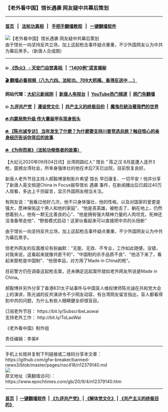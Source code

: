 ### 【老外看中国】馆长遇袭 网友疑中共幕后策划
------------------------

#### [首页](https://github.com/gfw-breaker/banned-news3/blob/master/README.md) &nbsp;&nbsp;|&nbsp;&nbsp; [法轮功真相](https://github.com/begood0513/basic/blob/master/README.md)  &nbsp;&nbsp;|&nbsp;&nbsp; [手把手翻墙教程](https://github.com/gfw-breaker/guides/wiki)  &nbsp;&nbsp;|&nbsp;&nbsp; [一键翻墙软件](https://github.com/gfw-breaker/nogfw/blob/master/README.md)  



<div><img alt="【老外看中国】馆长遇袭 网友疑中共幕后策划" class="attachment-djy_600_400 size-djy_600_400 wp-post-image" src="https://i.epochtimes.com/assets/uploads/2020/09/download-13-600x400.jpg"/>
<div class="caption">
 由于馆长一向坚持反共立场，加上这起枪击事件疑点重重，不少外国网友认为中共为幕后黑手。（新唐人合成图）
</div></div><hr/>

#### 💥 [《伪火》 - 天安门自焚真相 ](http://141.164.51.119:10000/videos/blog/weihuo.html)&nbsp; |&nbsp; [“1400例”谎言揭秘  ](http://141.164.51.119:10000/videos/blog/jiexi1400.html)

#### [ 🎬  翻墙必看视频（八九六四、法轮功、709大抓捕、香港反送中 ...）](https://github.com/gfw-breaker/links/blob/master/banned.md)

#### 网站代理：[大纪元新闻网](http://167.172.10.89:10080/gb/) &nbsp;|&nbsp; [新唐人电视台](http://167.172.10.89:8808/gb/)  &nbsp;|&nbsp; [YouTube热门频道](http://158.247.203.241/youtube.html) &nbsp;|&nbsp; [网门免翻墙](http://158.247.203.241:11000/show.aspx?name=ogHome)

#### 💥 [九评共产党](http://141.164.51.119:10000/videos/res/jiuping/)&nbsp; |&nbsp; [漫谈党文化](http://141.164.51.119:10000/videos/res/mtdwh/)&nbsp; |&nbsp; [共产主义的终极目的](http://141.164.51.119:10000/videos/res/zjmd/)&nbsp; |&nbsp; [魔鬼在統治著我們的世界](http://141.164.51.119:10000/videos/res/TheSpecter/)  

#### [ 🔥  内蒙局势升级 传大量装甲车现身街头](http://141.164.51.119:10000/videos/news/0903.html)

#### [ 🔥  【陈光诚专访】 当年发生了什麽？为什麽要支持川普竞选总统？触目惊心的亲身经历告诉你背后的故事](http://141.164.51.119:10000/videos/news/cgc02.html)

#### [ 🔥  《为你而来》（法轮功修炼者的故事）](http://141.164.51.119:10000/videos/news/ComingForYou.html)

<div><p>
 【大纪元2020年09月04日讯】台湾网路红人“
 <ok href="https://www.epochtimes.com/gb/tag/%E9%A6%86%E9%95%BF.html">
  馆长
 </ok>
 ”
 <ok href="https://www.epochtimes.com/gb/tag/%E9%99%88%E4%B9%8B%E6%B1%89.html">
  陈之汉
 </ok>
 8月底遭人连开3枪，震撼台湾社会，所幸身强体壮的他在术后7天已出院，目前恢复良好。
</p>
<p>
 新唐人老外节目主持人郝毅博录制影片希望
 <ok href="https://www.epochtimes.com/gb/tag/%E9%A6%86%E9%95%BF.html">
  馆长
 </ok>
 早日康复、一切平安！他并分享了新唐人英文频道China in Focus报导馆长
 <ok href="https://www.epochtimes.com/gb/tag/%E9%81%87%E8%A2%AD.html">
  遇袭
 </ok>
 事件，在新闻播出后已超过40万人观看，多达上千则留言，显示外国网友相当关注。
</p>
<p>
 <center>
 </center>
 有网友说：“我看过他好几次，他不只身体强壮，他的性格，以及对国家的爱更是强大，愿神保佑这个男人和他的家庭”、“他是真英雄，被枪击了、躺在地上，仍然想着别人，他有一颗无比善良的心”、“他是拥有强大精神力量的人肉坦克，死神还没准备带走他”、“野兽模式启动！这家伙看起来可以直接把中共的头扭断”
</p>
<p>
 由于馆长一向坚持反共立场，加上这起枪击事件疑点重重，不少外国网友认为中共为幕后黑手。
</p>
<p>
 但老外网友的反面推论有些幽默：“无能、无效、不专业，工作如此随便。没错，对我来说，这看起来就像共匪干的”、“中国制的杀手品质不良”、“他活下来了，看起来那枪是中国制”、“他很幸运，对方用了Made in China的枪”。
</p>
<p>
 目前警方仍在调查这起枪击案，还未确定这起案件就如老外网友所说是Made in China。
</p>
<p>
 郝毅博并另外分享了香港831太子站事件与中国盲人维权律师陈光诚在共和党大会上的演讲，陈光诚的反共演讲令不少网友动容，有台湾网友留言指出，盲人都看得到中共的问题，为什么有些人眼睛健全却很盲目。
</p>
<p>
 订阅老外节目：
 <ok href="https://bit.ly/SubscribeLaowai">
  https://bit.ly/SubscribeLaowai
 </ok>
 <br/>
 支持老外工作：
 <ok href="http://bit.ly/ToLaoWai">
  http://bit.ly/ToLaoWai
 </ok>
</p>
<p>
 《老外看中国》制作组
</p>
<p>
 责任编辑：李昊#
</p>
</div>
<hr/>
手机上长按并复制下列链接或二维码分享本文章：<br/>
https://github.com/gfw-breaker/banned-news3/blob/master/pages/nsc418/n12379140.md <br/>
<a href='https://github.com/gfw-breaker/banned-news3/blob/master/pages/nsc418/n12379140.md'><img src='https://github.com/gfw-breaker/banned-news3/blob/master/pages/nsc418/n12379140.md.png'/></a> <br/>
原文地址（需翻墙访问）：https://www.epochtimes.com/gb/20/9/4/n12379140.htm


------------------------
#### [首页](https://github.com/gfw-breaker/banned-news3/blob/master/README.md) &nbsp;|&nbsp; [一键翻墙软件](https://github.com/gfw-breaker/nogfw/blob/master/README.md) &nbsp;| [《九评共产党》](https://github.com/gfw-breaker/9ping.md/blob/master/README.md#九评之一评共产党是什么) | [《解体党文化》](https://github.com/gfw-breaker/jtdwh.md/blob/master/README.md) | [《共产主义的终极目的》](https://github.com/gfw-breaker/gczydzjmd.md/blob/master/README.md)


<img src='http://gfw-breaker.win/banned-news3/pages/nsc418/n12379140.md' width='0px' height='0px'/>